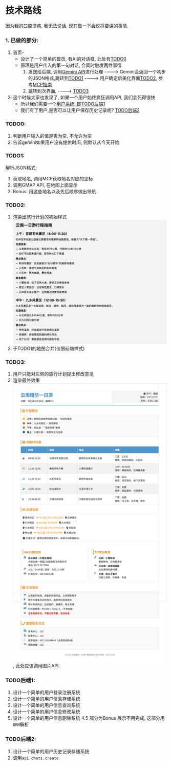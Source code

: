 # 技术路线

因为我的口腔溃疡, 我无法说话. 现在做一下会议将要讲的事情.
### 1. 已做的部分:

1. 首页-
    - 设计了一个简单的首页, 有AI的对话框, 此处有[TODO0](#TODO0)
    - 原理是用户传入的第一句对话, 会同时触发两件事情
        1. 发送给后端, 调用[Gemini API](https://www.gemini.com/)进行处理
           ----> Gemini会返回一个初步的JSON格式,跳转到[TODO1](#TODO1)
           ----> 用户确定后美化界面[TODO2](#todo2), 参考[MCP指南](https://o90p05z3t4.feishu.cn/wiki/Vldsw7DYdiJHe4kmzcJc0wzTnIc)
        2. 跳转到次界面,
           ----> [TODO3](#TODO3)
2. 这个时候大家也发现了, 如果一个用户始终疯狂调用API, 我们会死得很快
    - 所以我们需要一个[用户系统, 即TODO后端1](#TODO后端1)
    - 我们有了用户,是否可以让用户保存历史记录呢? [TODO后端2](#TODO后端2)

### TODO0:
1. 判断用户输入的值是否为空, 不允许为空
2. 告诉gemini如果用户没有提供时间, 则默认从今天开始

### TODO1:
解析JSON格式:
1. 获取地名, 调用MCP获取地名对应的坐标
2. 调用GMAP API, 在地图上面显示
3. Bonus: 用这些地名以及先后顺序做出导航

### TODO2:
1. 渲染出旅行计划的初始样式![img.png](img.png)
2. 于TODO1的地图合并(仅限前端样式)

### TODO3:
1. 用户只能对左侧的旅行计划提出修改意见
2. 渲染最终效果![img_1.png](img_1.png), 此处应该调用图片API.

### TODO后端1:
1. 设计一个简单的用户登录注册系统
2. 设计一个简单的用户信息存储系统
3. 设计一个简单的用户信息查询系统
4. 设计一个简单的用户信息修改系统
5. 设计一个简单的用户信息删除系统
   4.5 部分为Bonus 展示不用完成, 这部分用`ORM`解析

### TODO后端2:
1. 设计一个简单的用户历史记录存储系统
2. 调用`api.chats.create`

